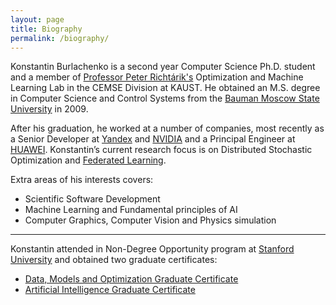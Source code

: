 ```yaml
---
layout: page
title: Biography
permalink: /biography/
---
```


Konstantin Burlachenko is a second year Computer Science Ph.D. student and a member of [Professor Peter Richtárik's](https://richtarik.org/) Optimization and Machine Learning Lab in the CEMSE Division at KAUST. 
He obtained an M.S. degree in Computer Science and Control Systems from the [Bauman Moscow State University](http://bmstu.ru/) in 2009. 

After his graduation, he worked at a number of companies, most recently as a Senior Developer at [Yandex](https://en.wikipedia.org/wiki/Yandex) and [NVIDIA](https://developer.nvidia.com/) and a Principal Engineer at [HUAWEI](https://huawei.ru/).
Konstantin’s current research focus is on Distributed Stochastic Optimization and [Federated Learning](https://research.google/pubs/pub45648/).

Extra areas of his interests covers:

* Scientific Software Development
* Machine Learning and Fundamental principles of AI
* Computer Graphics, Computer Vision and Physics simulation

---

Konstantin attended in Non-Degree Opportunity program at [Stanford University](https://www.stanford.edu/) and obtained two graduate certificates:

* [Data, Models and Optimization Graduate Certificate](https://online.stanford.edu/programs/data-models-and-optimization-graduate-certificate)
* [Artificial Intelligence Graduate Certificate](https://online.stanford.edu/programs/artificial-intelligence-graduate-certificate)
